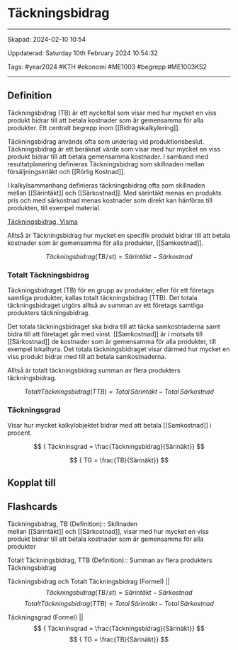# Täckningsbidrag

---

Skapad: 2024-02-10 10:54

Uppdaterad: Saturday 10th February 2024 10:54:32

Tags: #year2024 #KTH #ekonomi #ME1003 #begrepp #ME1003KS2

---

## Definition

Täckningsbidrag (TB) är ett nyckeltal som visar med hur mycket en viss produkt bidrar till att betala kostnader som är gemensamma för alla produkter. Ett centralt begrepp inom [[Bidragskalkylering]].

Täckningsbidrag används ofta som underlag vid produktionsbeslut. Täckningsbidrag är ett beräknat värde som visar med hur mycket en viss produkt bidrar till att betala gemensamma kostnader. I samband med resultatplanering definieras Täckningsbidrag som skillnaden mellan försäljningsintäkt och [[Rörlig Kostnad]].

I kalkylsammanhang definieras täckningsbidrag ofta som skillnaden mellan [[Särintäkt]] och [[Särkostnad]]. Med särintäkt menas en produkts pris och med särkostnad menas kostnader som direkt kan hänföras till produkten, till exempel material.

[Täckningsbidrag, Visma](https://vismaspcs.se/ekonomiska-termer/vad-ar-tackningsbidrag)

Alltså är Täckningsbidrag hur mycket en specifik produkt bidrar till att betala kostnader som är gemensamma för alla produkter, [[Samkostnad]].

$$
{ Täckningsbidrag (TB\!/\!st) = Särintäkt - Särkostnad}
$$

### Totalt Täckningsbidrag

Täckningsbidraget (TB) för en grupp av produkter, eller för ett företags samtliga produkter, kallas totalt täckningsbidrag (TTB). Det totala täckningsbidraget utgörs alltså av summan av ett företags samtliga produkters täckningsbidrag.

Det totala täckningsbidraget ska bidra till att täcka samkostnaderna samt bidra till att företaget går med vinst. [[Samkostnad]] är i motsats till [[Särkostnad]] de kostnader som är gemensamma för alla produkter, till exempel lokalhyra. Det totala täckningsbidraget visar därmed hur mycket en viss produkt bidrar med till att betala samkostnaderna.

Alltså är totalt täckningsbidrag summan av flera produkters täckningsbidrag.

$$
{ Totalt Täckningsbidrag (TTB) = Total \, Särintäkt - Total \, Särkostnad }
$$

### Täckningsgrad

Visar hur mycket kalkylobjektet bidrar med att betala [[Samkostnad]] i procent.

$$
{ Täckninsgrad =
\frac{Täckningsbidrag}{Särinäkt}}
$$

$$
{ TG =
\frac{TB}{Särinäkt}}
$$

## Kopplat till

## Flashcards

Täckningsbidrag, TB (Definition):: Skillnaden mellan [[Särintäkt]] och [[Särkostnad]], visar med hur mycket en viss produkt bidrar till att betala kostnader som är gemensamma för alla produkter
<!--SR:!2000-01-01,1,250!2024-02-16,3,252-->

Totalt Täckningsbidrag, TTB (Definition):: Summan av flera produkters Täckningsbidrag
<!--SR:!2024-02-17,4,270!2000-01-01,1,250-->

Täckningsbidrag och Totalt Täckningsbidrag (Formel)
||
$$
{ Täckningsbidrag (TB\!/\!st) = Särintäkt - Särkostnad}
$$
$$
{ Totalt Täckningsbidrag (TTB) = Total \, Särintäkt - Total \, Särkostnad }
$$
<!--SR:!2024-02-16,3,252-->

Täckningsgrad (Formel)
||
$$
{ Täckninsgrad =
\frac{Täckningsbidrag}{Särinäkt}}
$$
$$
{ TG =
\frac{TB}{Särinäkt}}
$$
<!--SR:!2024-02-14,1,232-->
